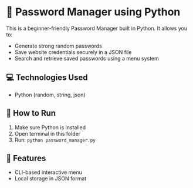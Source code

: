 # 🔐 Password Manager using Python

This is a beginner-friendly Password Manager built in Python. It allows you to:
- Generate strong random passwords
- Save website credentials securely in a JSON file
- Search and retrieve saved passwords using a menu system

## 💻 Technologies Used
- Python (random, string, json)

## 📂 How to Run
1. Make sure Python is installed
2. Open terminal in this folder
3. Run: `python password_manager.py`

## 📌 Features
- CLI-based interactive menu
- Local storage in JSON format
